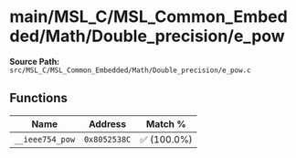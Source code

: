 # main/MSL_C/MSL_Common_Embedded/Math/Double_precision/e_pow

**Source Path:** `src/MSL_C/MSL_Common_Embedded/Math/Double_precision/e_pow.c`

## Functions

| Name | Address | Match % |
|------|---------|---------|
| `__ieee754_pow` | `0x8052538C` | :white_check_mark: (100.0%) |